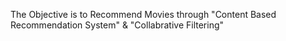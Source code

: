 The Objective is to Recommend Movies through "Content Based Recommendation System" & "Collabrative Filtering"